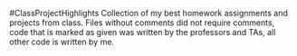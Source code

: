#ClassProjectHighlights
Collection of my best homework assignments and projects from class. Files without comments did not require comments, code that is marked as given was written by the professors and TAs, all other code is written by me.
